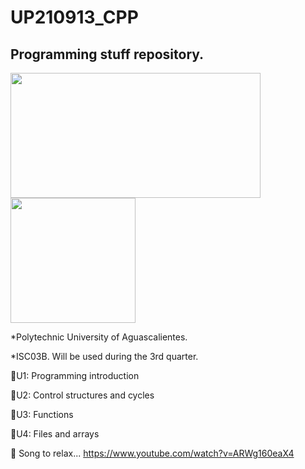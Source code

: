 # UP210913_CPP
## Programming stuff repository.

<img src="https://sii.upa.edu.mx/image/icono/logo_upp.png" width="400" height="200" />                        <img src="http://upload.wikimedia.org/wikipedia/commons/thumb/1/18/ISO_C%2B%2B_Logo.svg/1822px-ISO_C%2B%2B_Logo.svg.png" width="200" height="200" />

*Polytechnic University of Aguascalientes. 

*ISC03B. Will be used during the 3rd quarter.

📂U1: Programming introduction

📂U2: Control structures and cycles

📂U3: Functions

📂U4: Files and arrays

🎵 Song to relax...  https://www.youtube.com/watch?v=ARWg160eaX4
